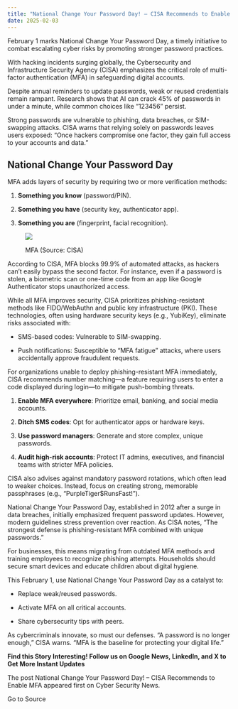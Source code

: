```yaml
---
title: "National Change Your Password Day! – CISA Recommends to Enable MFA"
date: 2025-02-03
---
```


February 1 marks National Change Your Password Day, a timely initiative to combat escalating cyber risks by promoting stronger password practices.

With hacking incidents surging globally, the Cybersecurity and Infrastructure Security Agency (CISA) emphasizes the critical role of multi-factor authentication (MFA) in safeguarding digital accounts.

Despite annual reminders to update passwords, weak or reused credentials remain rampant. Research shows that AI can crack 45% of passwords in under a minute, while common choices like “123456” persist.

Strong passwords are vulnerable to phishing, data breaches, or SIM-swapping attacks. CISA warns that relying solely on passwords leaves users exposed: “Once hackers compromise one factor, they gain full access to your accounts and data.”

## **National Change Your Password Day**

MFA adds layers of security by requiring two or more verification methods:

1. **Something you know** (password/PIN).

4. **Something you have** (security key, authenticator app).

7. **Something you are** (fingerprint, facial recognition).

<figure>

![](https://blogger.googleusercontent.com/img/b/R29vZ2xl/AVvXsEhtUT0XLuvmR0F6zWjZ7hTkGVqbTYqI5ndS1Tx4kkDE-EKnEoz_7YI0giOG20Tf7PxbMzf2B9-HO5k23eonGW-RCXKGjuCJnF8BR_oHug91-JQHZuPDXFAPaZRNXhx-1U0FYv2hv8WxQIfZmFza5g3D65r2jw9YXHOTfzdr5mj4Uidk22ftJX5HB0MPyg2W/s16000/MFA.webp)

<figcaption>

MFA (Source: CISA)

</figcaption>

</figure>

According to CISA, MFA blocks 99.9% of automated attacks, as hackers can’t easily bypass the second factor. For instance, even if a password is stolen, a biometric scan or one-time code from an app like Google Authenticator stops unauthorized access.

While all MFA improves security, CISA prioritizes phishing-resistant methods like FIDO/WebAuthn and public key infrastructure (PKI). These technologies, often using hardware security keys (e.g., YubiKey), eliminate risks associated with:

- SMS-based codes: Vulnerable to SIM-swapping.

- Push notifications: Susceptible to “MFA fatigue” attacks, where users accidentally approve fraudulent requests.

For organizations unable to deploy phishing-resistant MFA immediately, CISA recommends number matching—a feature requiring users to enter a code displayed during login—to mitigate push-bombing threats.

1. **Enable MFA everywhere**: Prioritize email, banking, and social media accounts.

4. **Ditch SMS codes**: Opt for authenticator apps or hardware keys.

7. **Use password managers**: Generate and store complex, unique passwords.

10. **Audit high-risk accounts**: Protect IT admins, executives, and financial teams with stricter MFA policies.

CISA also advises against mandatory password rotations, which often lead to weaker choices. Instead, focus on creating strong, memorable passphrases (e.g., “PurpleTiger$RunsFast!”).

National Change Your Password Day, established in 2012 after a surge in data breaches, initially emphasized frequent password updates. However, modern guidelines stress prevention over reaction. As CISA notes, “The strongest defense is phishing-resistant MFA combined with unique passwords.”

For businesses, this means migrating from outdated MFA methods and training employees to recognize phishing attempts. Households should secure smart devices and educate children about digital hygiene.

This February 1, use National Change Your Password Day as a catalyst to:

- Replace weak/reused passwords.

- Activate MFA on all critical accounts.

- Share cybersecurity tips with peers.

As cybercriminals innovate, so must our defenses. “A password is no longer enough,” CISA warns. “MFA is the baseline for protecting your digital life.”

**Find this Story Interesting! Follow us on Google News, LinkedIn, and X to Get More Instant Updates**

The post National Change Your Password Day! – CISA Recommends to Enable MFA appeared first on Cyber Security News.

Go to Source
